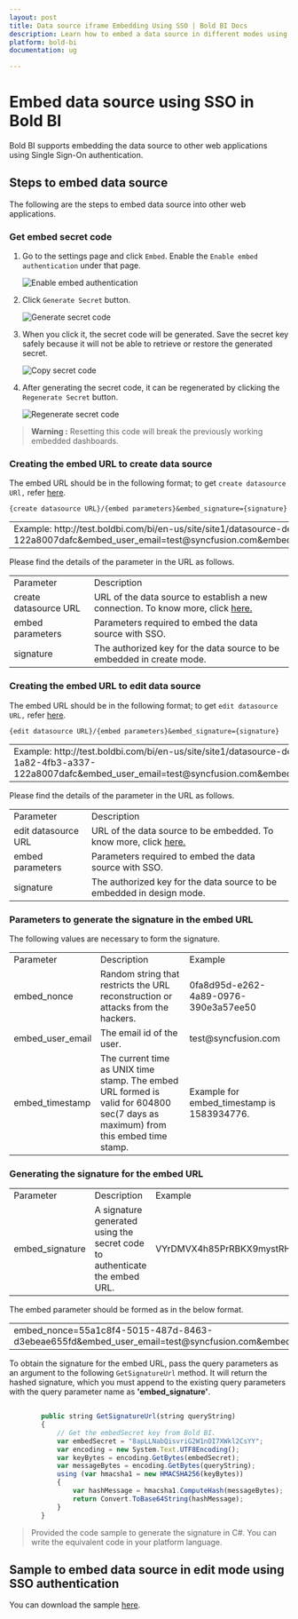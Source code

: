 ```yaml
---
layout: post
title: Data source iframe Embedding Using SSO | Bold BI Docs
description: Learn how to embed a data source in different modes using iFrame with Single Sign-on authentication. Also, find a sample to download.
platform: bold-bi
documentation: ug

---
```


# Embed data source using SSO in Bold BI

Bold BI supports embedding the data source to other web applications using Single Sign-On authentication. 

## Steps to embed data source 

The following are the steps to embed data source into other web applications.

### Get embed secret code

1. Go to the settings page and click `Embed`. Enable the `Enable embed authentication` under that page.

    ![Enable embed authentication](/static/assets/iFrame-based/images/enable-embed-option.png)

2. Click `Generate Secret` button.

    ![Generate secret code](/static/assets/iFrame-based/images/generate-secret-code.png)

3. When you click it, the secret code will be generated. Save the secret key safely because it will not be able to retrieve or restore the generated secret.                    

    ![Copy secret code](/static/assets/iFrame-based/images/copy-secret-code.png)

4. After generating the secret code, it can be regenerated by clicking the `Regenerate Secret` button.

    ![Regenerate secret code](/static/assets/iFrame-based/images/regenerate-secret-code.png)

> **Warning :** Resetting this code will break the previously working embedded dashboards.
### Creating the embed URL to create data source

The embed URL should be in the following format; to get `create datasource URl,` refer [here](/embedding-options/iframe-embedding/get-datasource-url/).

`{create datasource URL}/{embed parameters}&embed_signature={signature}`

<table>
<tr><td>Example: http://test.boldbi.com/bi/en-us/site/site1/datasource-designer/connection?embed_nonce=3e253410-1a82-4fb3-a337-122a8007dafc&embed_user_email=test@syncfusion.com&embeds=sdwd&embed_timestamp=1583928213&embed_signature=VYrDMVX4h85PrRBKX9mystRHYkU8z+HVC9bkVMc2qGY='</td></tr>
</table>

Please find the details of the parameter in the URL as follows. 

<table>
<tr>
<td>Parameter</td>
<td>Description</td>
</tr>

<tr>
<td>create datasource URL</td>
<td>URL of the data source to establish a new connection. To know more, click <a href="/embedding-options/iframe-embedding/get-datasource-url/">here.</a></td>
</tr>

<tr>
<td>embed parameters</td>
<td>Parameters required to embed the data source with SSO.</td>
</tr>

<tr>
<td>signature</td>
<td>The authorized key for the data source to be embedded in create mode.</td>
</tr>
</table>

### Creating the embed URL to edit data source

The embed URL should be in the following format; to get `edit datasource URL,` refer [here](/embedding-options/iframe-embedding/get-datasource-url/).

`{edit datasource URL}/{embed parameters}&embed_signature={signature}`

<table>
<tr><td>Example: http://test.boldbi.com/bi/en-us/site/site1/datasource-designer/8428c9d9-85db-418c-b877-ea4495dcddd7/Personal%20Expense%20Analysis?embed_nonce=3e253410-1a82-4fb3-a337-122a8007dafc&embed_user_email=test@syncfusion.com&embeds=sdwd&embed_timestamp=1583928213&embed_signature=VYrDMVX4h85PrRBKX9mystRHYkU8z+HVC9bkVMc2qGY='</td></tr>
</table>

Please find the details of the parameter in the URL as follows. 

<table>
<tr>
<td>Parameter</td>
<td>Description</td>
</tr>

<tr>
<td>edit datasource URL</td>
<td>URL of the data source to be embedded. To know more, click <a href="/iframe-based/get-datasource-url/">here.</a></td>
</tr>

<tr>
<td>embed parameters</td>
<td>Parameters required to embed the data source with SSO.</td>
</tr>

<tr>
<td>signature</td>
<td>The authorized key for the data source to be embedded in design mode.</td>
</tr>
</table>

### Parameters to generate the signature in the embed URL

The following values are necessary to form the signature.

<table>

<tr>
<td>Parameter</td>
<td>Description</td>
<td>Example</td>
</tr>

<tr>
<td>embed_nonce</td>
<td>Random string that restricts the URL reconstruction or attacks from the hackers.</td>
<td>0fa8d95d-e262-4a89-0976-390e3a57ee50</td>
</tr>

<tr>
<td>embed_user_email</td>
<td>The email id of the user.</td>
<td>test@syncfusion.com</td>
</tr>

<tr>
<td>embed_timestamp</td>
<td>The current time as UNIX time stamp. The embed URL formed is valid for 604800 sec(7 days as maximum) from this embed time stamp.</td>
<td>Example for embed_timestamp is 1583934776.</td>
</tr>
</table>

### Generating the signature for the embed URL

<table>

<tr>
<td>Parameter</td>
<td>Description</td>
<td>Example</td>
</tr>

<tr>
<td>embed_signature</td>
<td>A signature generated using the secret code to authenticate the embed URL.</td>
<td>VYrDMVX4h85PrRBKX9mystRHYkU8z+HVC9bkVMc2qGY=</td>
</tr>

</table>

The embed parameter should be formed as in the below format.

<table>
<tr>
<td>
embed_nonce=55a1c8f4-5015-487d-8463-d3ebeae655fd&embed_user_email=test@syncfusion.com&embed_timestamp=1583935418
</td></tr>
</table>

To obtain the signature for the embed URL, pass the query parameters as an argument to the following <code>GetSignatureUrl</code> method. It will return the hashed signature, which you must append to the existing query parameters with the query parameter name as <strong>'embed_signature'</strong>.

```js  
        
        public string GetSignatureUrl(string queryString)
        {
            // Get the embedSecret key from Bold BI.
            var embedSecret = "8apLLNabQisvriG2W1nOI7XWkl2CsYY";
            var encoding = new System.Text.UTF8Encoding();
            var keyBytes = encoding.GetBytes(embedSecret);
            var messageBytes = encoding.GetBytes(queryString);
            using (var hmacsha1 = new HMACSHA256(keyBytes))
            {
                var hashMessage = hmacsha1.ComputeHash(messageBytes);
                return Convert.ToBase64String(hashMessage);
            }
        }
```
> Provided the code sample to generate the signature in C#. You can write the equivalent code in your platform language.

## Sample to embed data source in edit mode using SSO authentication

You can download the sample [here](https://www.syncfusion.com/downloads/support/directtrac/general/ze/EmbedDashboardUsingSSO-1689837049).